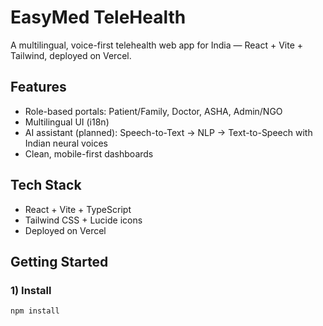 # EasyMed TeleHealth

A multilingual, voice-first telehealth web app for India — React + Vite + Tailwind, deployed on Vercel.

## Features
- Role-based portals: Patient/Family, Doctor, ASHA, Admin/NGO
- Multilingual UI (i18n)
- AI assistant (planned): Speech-to-Text → NLP → Text-to-Speech with Indian neural voices
- Clean, mobile-first dashboards

## Tech Stack
- React + Vite + TypeScript
- Tailwind CSS + Lucide icons
- Deployed on Vercel

## Getting Started

### 1) Install
```bash
npm install

